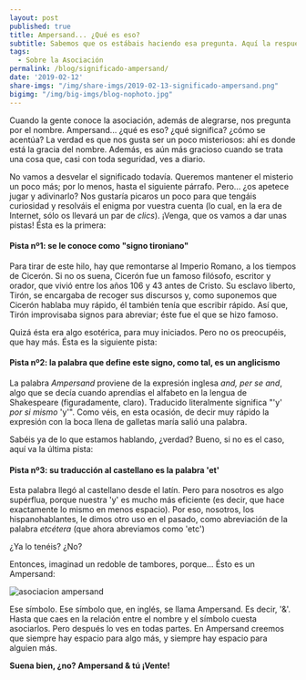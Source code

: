 ```yaml
---
layout: post
published: true
title: Ampersand... ¿Qué es eso?
subtitle: Sabemos que os estábais haciendo esa pregunta. Aquí la respuesta
tags:
  - Sobre la Asociación
permalink: /blog/significado-ampersand/
date: '2019-02-12'
share-imgs: "/img/share-imgs/2019-02-13-significado-ampersand.png"
bigimg: "/img/big-imgs/blog-nophoto.jpg"
---
```


Cuando la gente conoce la asociación, además de alegrarse, nos pregunta por el nombre. Ampersand... ¿qué es eso? ¿qué significa? ¿cómo se acentúa? La verdad es que nos gusta ser un poco misteriosos: ahí es donde está la gracia del nombre. Además, es aún más gracioso cuando se trata una cosa que, casi con toda seguridad, ves a diario.

No vamos a desvelar el significado todavía. Queremos mantener el misterio un poco más; por lo menos, hasta el siguiente párrafo. Pero... ¿os apetece jugar y adivinarlo?  Nos gustaría picaros un poco para que tengáis curiosidad y resolváis el enigma por vuestra cuenta (lo cual, en la era de Internet, sólo os llevará un par de *clics*). ¡Venga, que os vamos a dar unas pistas! Ésta es la primera:

#### Pista nº1: se le conoce como "signo tironiano"

Para tirar de este hilo, hay que remontarse al Imperio Romano, a los tiempos de Cicerón. Si no os suena, Cicerón fue un famoso filósofo, escritor y orador, que vivió entre los años 106 y 43 antes de Cristo. Su esclavo liberto, Tirón, se encargaba de recoger sus discursos y, como suponemos que Cicerón hablaba muy rápido, él también tenía que escribir rápido. Así que, Tirón improvisaba signos para abreviar; éste fue el que se hizo famoso.

Quizá ésta era algo esotérica, para muy iniciados. Pero no os preocupéis, que hay más. Ésta es la siguiente pista:

#### Pista nº2: la palabra que define este signo, como tal, es un anglicismo

La palabra *Ampersand* proviene de la expresión inglesa *and, per se and*, algo que se decía cuando aprendías el alfabeto en la lengua de Shakespeare (figuradamente, claro). Traducido literalmente significa "'y' *por si mismo* 'y'". Como véis, en esta ocasión, de decir muy rápido la expresión con la boca llena de galletas maría salió una palabra. 

Sabéis ya de lo que estamos hablando, ¿verdad? Bueno, si no es el caso, aquí va la última pista:

#### Pista nº3: su traducción al castellano es la palabra 'et'

Esta palabra llegó al castellano desde el latín. Pero para nosotros es algo supérflua, porque nuestra 'y' es mucho más eficiente (es decir, que hace exactamente lo mismo en menos espacio). Por eso, nosotros, los hispanohablantes, le dimos otro uso en el pasado, como abreviación de la palabra *etcétera* (que ahora abreviamos como 'etc')

¿Ya lo tenéis? ¿No? 

Entonces, imaginad un redoble de tambores, porque... Ésto es un Ampersand:

![asociacion ampersand](https://asociacionampersand.github.io/img/_posts/2019-02-13-significado-ampersand-2.png)

Ese símbolo. Ese símbolo que, en inglés, se llama Ampersand. Es decir, '&'. Hasta que caes en la relación entre el nombre y el símbolo cuesta asociarlos. Pero después lo ves en todas partes. En Ampersand creemos que siempre hay espacio para algo más, y siempre hay espacio para alguien más. 

__Suena bien, ¿no? Ampersand & tú ¡Vente!__
